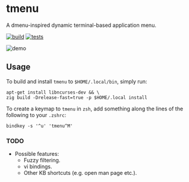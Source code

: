 # tmenu
A dmenu-inspired dynamic terminal-based application menu.

[![build](https://github.com/deforde/tmenu/actions/workflows/build.yml/badge.svg)](https://github.com/deforde/tmenu/actions/workflows/build.yml)
[![tests](https://github.com/deforde/tmenu/actions/workflows/test.yml/badge.svg)](https://github.com/deforde/tmenu/actions/workflows/test.yml)


![demo](https://user-images.githubusercontent.com/7503504/210376700-983837ae-6208-4529-8310-aa85827c6c4b.gif)


## Usage
To build and install `tmenu` to `$HOME/.local/bin`, simply run:
```
apt-get install libncurses-dev && \
zig build -Drelease-fast=true -p $HOME/.local install
```

To create a keymap to `tmenu` in `zsh`, add something along the lines of the following to your `.zshrc`:
```
bindkey -s '^u' 'tmenu^M'
```

### TODO
- Possible features:
    - Fuzzy filtering.
    - vi bindings.
    - Other KB shortcuts (e.g. open man page etc.).

